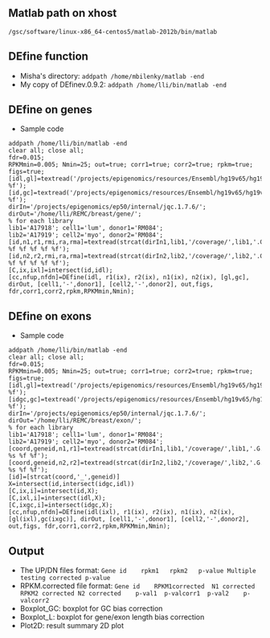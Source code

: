 ## Matlab path on xhost
`/gsc/software/linux-x86_64-centos5/matlab-2012b/bin/matlab`
## DEfine function
* Misha's directory: `addpath /home/mbilenky/matlab -end`
* My copy of DEfinev.0.9.2: `addpath /home/lli/bin/matlab -end`
## DEfine on genes
* Sample code        
```
addpath /home/lli/bin/matlab -end
clear all; close all;
fdr=0.015;    
RPKMmin=0.005; Nmin=25; out=true; corr1=true; corr2=true; rpkm=true; figs=true; 
[idl,gl]=textread('/projects/epigenomics/resources/Ensembl/hg19v65/hg19v65_genes.pc.EnsID.length','%s %f');
[id,gc]=textread('/projects/epigenomics/resources/Ensembl/hg19v65/hg19v65_genes.pc.EnsID.GC','%s %f');
dirIn='/projects/epigenomics/ep50/internal/jqc.1.7.6/';
dirOut='/home/lli/REMC/breast/gene/';
% for each library
lib1='A17918'; cell1='lum', donor1='RM084';
lib2='A17919'; cell2='myo', donor2='RM084';
[id,n1,r1,rmi,ra,rma]=textread(strcat(dirIn1,lib1,'/coverage/',lib1,'.G.A.rpkm.pc'),'%s %f %f %f %f %f');
[id,n2,r2,rmi,ra,rma]=textread(strcat(dirIn2,lib2,'/coverage/',lib2,'.G.A.rpkm.pc'),'%s %f %f %f %f %f');
[C,ix,ixl]=intersect(id,idl);
[cc,nfup,nfdn]=DEfine(idl, r1(ix), r2(ix), n1(ix), n2(ix), [gl,gc], dirOut, [cell1,'-',donor1], [cell2,'-',donor2], out,figs, fdr,corr1,corr2,rpkm,RPKMmin,Nmin);
```       
## DEfine on exons
* Sample code        
```
addpath /home/lli/bin/matlab -end
clear all; close all;
fdr=0.015;    
RPKMmin=0.005; Nmin=25; out=true; corr1=true; corr2=true; rpkm=true; figs=true; 
[idl,gl]=textread('/projects/epigenomics/resources/Ensembl/hg19v65/hg19v65_exons_for_genes.length','%s %f');
[idgc,gc]=textread('/projects/epigenomics/resources/Ensembl/hg19v65/hg19v65_exons_for_genes.GC','%s %f');
dirIn='/projects/epigenomics/ep50/internal/jqc.1.7.6/';
dirOut='/home/lli/REMC/breast/exon/';
% for each library
lib1='A17918'; cell1='lum', donor1='RM084';
lib2='A17919'; cell2='myo', donor2='RM084';
[coord,geneid,n1,r1]=textread(strcat(dirIn1,lib1,'/coverage/',lib1,'.G.exn.A.rpkm'),'%s %s %f %f');
[coord,geneid,n2,r2]=textread(strcat(dirIn2,lib2,'/coverage/',lib2,'.G.exn.A.rpkm'),'%s %s %f %f');
[id]=[strcat(coord,'_',geneid)]
X=intersect(id,intersect(idgc,idl))
[C,ix,i]=intersect(id,X);
[C,ixl,i]=intersect(idl,X);
[C,ixgc,i]=intersect(idgc,X);
[cc,nfup,nfdn]=DEfine(idl(ixl), r1(ix), r2(ix), n1(ix), n2(ix), [gl(ixl),gc(ixgc)], dirOut, [cell1,'-',donor1], [cell2,'-',donor2], out,figs, fdr,corr1,corr2,rpkm,RPKMmin,Nmin);
```

## Output 
* The UP/DN files format: `Gene id    rpkm1   rpkm2   p-value Multiple testing corrected p-value`          
* RPKM.corrected file format: `Gene id    RPKM1corrected  N1 corrected    RPKM2 corrected N2 corrected    p-val1  p-valcorr1  p-val2    p-valcorr2`         
* Boxplot_GC: boxplot for GC bias correction        
* Boxplot_L: boxplot for gene/exon length bias correction          
* Plot2D: result summary 2D plot         
